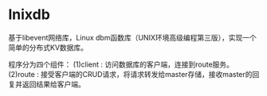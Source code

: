 # lnixdb
基于libevent网络库，Linux dbm函数库（UNIX环境高级编程第三版），实现一个简单的分布式KV数据库。

程序分为四个组件：
 (1)client : 访问数据库的客户端，连接到route服务。
 (2)route  : 接受客户端的CRUD请求，将请求转发给master存储，接收master的回复并返回结果给客户端。
